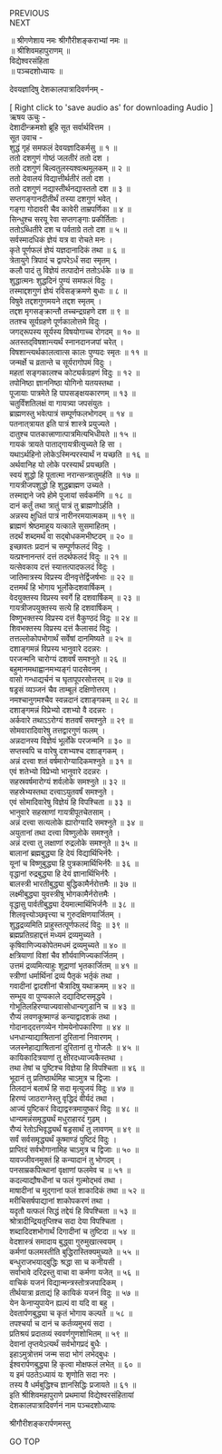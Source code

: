PREVIOUS  
NEXT  
  
॥ श्रीगणेशाय नमः श्रीगौरीशङ्कराभ्यां नमः ॥  
॥ श्रीशिवमहापुराणम् ॥  
विद्येश्वरसंहिता  
॥ पञ्चदशोध्यायः ॥  
  
देवयज्ञादिषु देशकालपात्रादिवर्णनम् -  
  
  
[ Right click to 'save audio as' for downloading Audio ]  
ऋषय ऊचुः -  
देशादीन्क्रमशो ब्रूहि सूत सर्वार्थवित्तम ।  
सूत उवाच -  
शुद्धं गृहं समफलं देवयज्ञादिकर्मसु ॥ १ ॥  
ततो दशगुणं गोष्ठं जलतीरं ततो दश ।  
ततो दशगुणं बिल्वतुलस्यश्वत्थमूलकम् ॥ २ ॥  
ततो देवालयं विद्यात्तीर्थतीरं ततो दश ।  
ततो दशगुणं नद्यास्तीर्थनद्यास्ततो दश ॥ ३ ॥  
सप्तगङ्‌गानदीतीर्थं तस्या दशगुणं भवेत् ।  
गङ्‌गा गोदावरी चैव कावेरी ताम्रपर्णिका ॥ ४ ॥  
सिन्धुश्च सरयू रेवा सप्तगङ्‌गाः प्रकीर्तिताः ।  
ततोऽब्धितीरे दश च पर्वताग्रे ततो दश ॥ ५ ॥  
सर्वस्मादधिकं ज्ञेयं यत्र वा रोचते मनः ।  
कृते पूर्णफलं ज्ञेयं यज्ञदानादिकं तथा ॥ ६ ॥  
त्रेतायुगे त्रिपादं च द्वापरेऽर्धं सदा स्मृतम् ।  
कलौ पादं तु विज्ञेयं तत्पादोनं ततोऽर्धके ॥ ७ ॥  
शुद्धात्मनः शुद्धदिनं पुण्यं समफलं विदुः ।  
तस्माद्दशगुणं ज्ञेयं रविसङ्‌क्रमणे बुधाः ॥ ८ ॥  
विषुवे तद्दशगुणमयने तद्दश स्मृतम् ।  
तद्दश मृगसङ्‌क्रान्तौ तच्चन्द्रग्रहणे दश ॥ ९ ॥  
ततश्च सूर्यग्रहणे पूर्णकालोत्तमे विदुः ।  
जगद्‌रूपस्य सूर्यस्य विषयोगाच्च रोगदम् ॥ १० ॥  
अतस्तद्‌विषशान्त्यर्थं स्नानदानजपां चरेत् ।  
विषशान्त्यर्थकालत्वात्स कालः पुण्यदः स्मृतः ॥ ११ ॥  
जन्मर्क्षे च व्रतान्ते च सूर्यरागोपमं विदुः ।  
महतां सङ्‌गकालश्च कोट्यर्कग्रहणं विदुः ॥ १२ ॥  
तपोनिष्ठा ज्ञाननिष्ठा योगिनो यतयस्तथा ।  
पूजायाः पात्रमेते हि पापसङ्‌क्षयकारणम् ॥ १३ ॥  
चतुर्विंशतिलक्षं वा गायत्र्या जपसंयुतः ।  
ब्राह्मणस्तु भवेत्पात्रं सम्पूर्णफलभोगदम् ॥ १४ ॥  
पतनात्‌त्रायत इति पात्रं शास्त्रे प्रयुज्यते ।  
दातुश्च पातकात्त्राणात्पात्रमित्यभिधीयते ॥ १५ ॥  
गायकं त्रायते पाताद्‌गायत्रीत्युच्यते हि सा ।  
यथाऽर्थहिनो लोकेऽस्मिन्परस्यार्थं न यच्छति ॥ १६ ॥  
अर्थवानिह यो लोके परस्यार्थं प्रयच्छति ।  
स्वयं शुद्धो हि पूतात्मा नरान्सन्त्रातुमर्हति ॥ १७ ॥  
गायत्रीजपशुद्धो हि शुद्धब्राह्मण उच्यते ।  
तस्माद्दाने जपे होमे पूजायां सर्वकर्मणि ॥ १८ ॥  
दानं कर्तुं तथा त्रातुं पात्रं तु ब्राह्मणोऽर्हति ।  
अन्नस्य क्षुधितं पात्रं नारीनरमयात्मकम् ॥ १९ ॥  
ब्राह्मणं श्रेष्ठमाहूय यत्काले सुसमाहितम् ।  
तदर्थं शब्दमर्थं वा सद्‌बोधकमभीष्टदम् ॥ २० ॥  
इच्छावतः प्रदानं च सम्पूर्णफलदं विदुः ।  
यत्प्रश्नानन्तरं दत्तं तदर्थफलदं विदुः ॥ २१ ॥  
यत्सेवकाय दत्तं स्यात्तत्पादफलदं विदुः ।  
जातिमात्रस्य विप्रस्य दीनवृत्तेर्द्विजर्षभाः ॥ २२ ॥  
दत्तमर्थं हि भोगाय भूर्लोकेदशवार्षिकम् ।  
वेदयुक्तस्य विप्रस्य स्वर्गे हि दशवार्षिकम् ॥ २३ ॥  
गायत्रीजपयुक्तस्य सत्ये हि दशवार्षिकम् ।  
विष्णुभक्तस्य विप्रस्य दत्तं वैकुण्ठदं विदुः ॥ २४ ॥  
शिवभक्तस्य विप्रस्य दत्तं कैलासदं विदुः ।  
तत्तल्लोकोपभोगार्थं सर्वेषां दानमिष्यते ॥ २५ ॥  
दशाङ्‌गमन्नं विप्रस्य भानुवारे ददन्नरः ।  
परजन्मनि चारोग्यं दशवर्षं समश्नुते ॥ २६ ॥  
बहुमानमथाह्वानमभ्यङ्‌गं पादसेवनम् ।  
वासो गन्धाद्यर्चनं च घृतापूपरसोत्तरम् ॥ २७ ॥  
षड्रसं व्यञ्जनं चैव ताम्बूलं दक्षिणोत्तरम् ।  
नमश्चानुगमश्चैव स्वन्नदानं दशाङ्‌गकम् ॥ २८ ॥  
दशाङ्‌गमन्नं विप्रेभ्यो दशभ्यो वै ददन्नरः ।  
अर्कवारे तथाऽऽरोग्यं शतवर्षं समश्नुते ॥ २९ ॥  
सोमवारादिवारेषु तत्तद्वारगुणं फलम् ।  
अन्नदानस्य विज्ञेयं भूर्लोके परजन्मनि ॥ ३० ॥  
सप्तस्वपि च वारेषु दशभ्यश्च दशाङ्‌गकम् ।  
अन्नं दत्त्वा शतं वर्षमारोग्यादिकमश्नुते ॥ ३१ ॥  
एवं शतेभ्यो विप्रेभ्यो भानुवारे ददन्नरः ।  
सहस्रवर्षमारोग्यं शर्वलोके समश्नुते ॥ ३२ ॥  
सहस्रेभ्यस्तथा दत्त्वाऽयुतवर्षं समश्नुते ।  
एवं सोमादिवारेषु विज्ञेयं हि विपश्चिता ॥ ३३ ॥  
भानुवारे सहस्राणां गायत्रीपूतचेतसाम् ।  
अन्नं दत्त्वा सत्यलोके ह्यारोग्यादि समश्नुते ॥ ३४ ॥  
अयुतानां तथा दत्त्वा विष्णुलोके समश्नुते ।  
अन्नं दत्त्वा तु लक्षाणां रुद्रलोके समश्नुते ॥ ३५ ॥  
बालानां ब्रह्मबुद्ध्या हि देयं विद्यार्थिभिर्नरैः ।  
यूनां च विष्णुबुद्ध्या हि पुत्रकामार्थिभिर्नरैः ॥ ३६ ॥  
वृद्धानां रुद्रबुद्ध्या हि देयं ज्ञानार्थिभिर्नरैः ।  
बालस्त्री भारतीबुद्ध्या बुद्धिकामैर्नरोत्तमैः ॥ ३७ ॥  
लक्ष्मीबुद्ध्या युवस्त्रीषु भोगकामैर्नरोत्तमैः ।  
वृद्धासु पार्वतीबुद्ध्या देयमात्मार्थिभिर्जनैः ॥ ३८ ॥  
शिलवृत्त्योञ्छवृत्त्या च गुरुदक्षिणयार्जितम् ।  
शुद्धद्रव्यमिति प्राहुस्तत्पूर्णफलदं विदुः ॥ ३९ ॥  
ब्रह्मप्रतिग्रहाद्दत्तं मध्यमं द्रव्यमुच्यते ।  
कृषिवाणिज्यकोपेतमधमं द्रव्यमुच्यते ॥ ४० ॥  
क्षत्रियाणां विशां चैव शौर्यवाणिज्यकार्जितम् ।  
उत्तमं द्रव्यमित्याहुः शूद्राणां भृतकार्जितम् ॥ ४१ ॥  
स्त्रीणां धर्मार्थिनां द्रव्यं पैतृकं भर्तृकं तथा ।  
गवादीनां द्वादशीनां चैत्रादिषु यथाक्रमम् ॥ ४२ ॥  
सम्भूय वा पुण्यकाले दद्यादिष्टसमृद्धये ।  
गोभूतिलहिरण्याज्यवासोधान्यगुडानि च ॥ ४३ ॥  
रौप्यं लवणकूष्माण्डं कन्याद्वादशकं तथा ।  
गोदानाद्‌दत्तगव्येन गोमयेनोपकारिणा ॥ ४४ ॥  
धनधान्याद्याश्रितानां दुरितानां निवारणम् ।  
जलस्नेहाद्याश्रितानां दुरितानां तु गोजलैः ॥ ४५ ॥  
कायिकादित्रयाणां तु क्षीरदध्याज्यकैस्तथा ।  
तथा तेषां च पुष्टिश्च विज्ञेया हि विपश्चिता ॥ ४६ ॥  
भूदानं तु प्रतिष्ठार्थमिह चाऽमुत्र च द्विजाः ।  
तिलदानं बलार्थं हि सदा मृत्युजयं विदुः ॥ ४७ ॥  
हिरण्यं जाठराग्नेस्तु वृद्धिदं वीर्यदं तथा ।  
आज्यं पुष्टिकरं विद्याद्वस्त्रमायुष्करं विदुः ॥ ४८ ॥  
धान्यमन्नंसमृद्ध्यर्थं मधुराहारदं गुढम् ।  
रौप्यं रेतोऽभिवृद्ध्यर्थं षड्रसार्थं तु लावणम् ॥ ४९ ॥  
सर्वं सर्वसमृद्ध्यर्थं कूष्माण्डं पुष्टिदं विदुः ।  
प्राप्तिदं सर्वभोगानामिह चाऽमुत्र च द्विजाः ॥ ५० ॥  
यावज्जीवनमुक्तं हि कन्यादानं तु भोगदम् ।  
पनसाम्रकपित्थानां वृक्षाणां फलमेव च ॥ ५१ ॥  
कदल्याद्यौषधीनां च फलं गुल्मोद्‌भवं तथा ।  
माषादीनां च मुद्‌गानां फलं शाकादिकं तथा ॥ ५२ ॥  
मरीचिसर्षपाद्यानां शाकोपकरणं तथा ।  
यदृतौ यत्फलं सिद्धं तद्देयं हि विपश्चिता ॥ ५३ ॥  
श्रोत्रादीन्द्रियतृप्तिश्च सदा देया विपश्चिता ।  
शब्दादिदशभोगार्थं दिगादीनां च तुष्टिदा ॥ ५४ ॥  
वेदशास्त्रं समादाय बुद्ध्वा गुरुमुखात्स्वयम् ।  
कर्मणां फलमस्तीति बुद्धिरास्तिक्यमुच्यते ॥ ५५ ॥  
बन्धुराजभयाद्‌बुद्धिः श्रद्धा सा च कनीयसी ।  
सर्वाभावे दरिद्रस्तु वाचा वा कर्मणा यजेत् ॥ ५६ ॥  
वाचिकं यजनं विद्यान्मन्त्रस्तोत्रजपादिकम् ।  
तीर्थयात्रा व्रताद्यं हि कायिकं यजनं विदुः ॥ ५७ ॥  
येन केनाप्युपायेन ह्यल्पं वा यदि वा बहु ।  
देवतार्पणबुद्ध्या च कृतं भोगाय कल्पते ॥ ५८ ॥  
तपश्चर्या च दानं च कर्तव्यमुभयं सदा ।  
प्रतिश्रयं प्रदातव्यं स्ववर्णगुणशोभितम् ॥ ५९ ॥  
देवानां तृप्तयेऽत्यर्थं सर्वभोगप्रदं बुधैः ।  
इहाऽमुत्रोत्तमं जन्म सदा भोगं लभेद्‌बुधः ।  
ईश्वरार्पणबुद्ध्या हि कृत्वा मोक्षफलं लभेत् ॥ ६० ॥  
य इमं पठतेऽध्यायं यः शृणोति सदा नरः ।  
तस्य वै धर्मबुद्धिश्च ज्ञानसिद्धिः प्रजायते ॥ ६१ ॥  
इति श्रीशिवमहापुराणे प्रथमायां विद्येश्वरसंहितायां  
देशकालपात्रादिवर्णनं नाम पञ्चदशोध्यायः  
  
  
श्रीगौरीशङ्करार्पणमस्तु  
  
GO TOP

